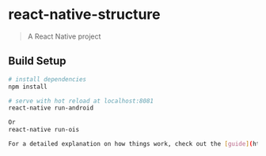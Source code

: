 # react-native-structure

> A React Native project

## Build Setup

``` bash
# install dependencies
npm install

# serve with hot reload at localhost:8081
react-native run-android

Or
react-native run-ois

For a detailed explanation on how things work, check out the [guide](https://facebook.github.io/react-native/docs/getting-started).
